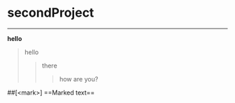 # secondProject

---

**hello**

> hello
>
> > there
> >
> > > how are you?

##[\<mark>]
==Marked text==
